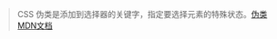 > CSS 伪类是添加到选择器的关键字，指定要选择元素的特殊状态。[伪类MDN文档](https://developer.mozilla.org/zh-CN/docs/Web/CSS/Pseudo-classes)

